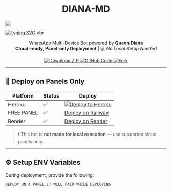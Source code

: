 <h1 align="center"> DIANA-MD</h1>

<img align="center" height="auto"
src="https://files.catbox.moe/jvxv5i.jpg">

[![Typing SVG](https://readme-typing-svg.herokuapp.com?font=Rockstar-ExtraBold&color=506EF8&lines=WELCOME+TO+QUEEN+DIANA+MD+BY;JELIO+STARR+DEV;THANKS+FOR+VISITING+MY+REPO)](https://git.io/typing-svg)
<br

<p align="center">
  WhatsApp Multi-Device Bot powered by <strong>Queen Diana</strong><br>
  <b>Cloud-ready, Panel-only Deployment</b> | 💻 <i>No Local Setup Needed</i>
</p>


<p align="center">
  <a href="https://github.com/QUEEN-DIANA/DIANA-MD/archive/refs/heads/main.zip">
    <img src="https://img.shields.io/badge/📦 Download-ZIP-blue?style=for-the-badge" alt="Download ZIP">
  </a>
  <a href="https://github.com/QUEEN-DIANA/DIANA-MD">
    <img src="https://img.shields.io/badge/🌐 View-Code-black?style=for-the-badge" alt="GitHub Code">
  </a>
  <a href="https://github.com/QUEEN-DIANA/DIANA-MD/fork">
    <img src="https://img.shields.io/badge/🍴 Fork-Repo-green?style=for-the-badge" alt="Fork">
  </a>
</p>

---

## 🚀 Deploy on Panels Only

| Platform | Status | Deploy |
|----------|--------|--------|
| Heroku   | ✅ | [![Deploy to Heroku](https://www.herokucdn.com/deploy/button.svg)](https://heroku.com/deploy?template=https://github.com/QUEEN-DIANA/DIANA-MD) |
| FREE PANEL | ✅ | [Deploy on Railway](https://bot-hosting.net/?aff=1348291098681937980) |
| Render   | ✅ | [Deploy on Render](https://dashboard.render.com/blueprint/new?repo=https://github.com/QUEEN-DIANA/DIANA-MD) |

> ❗ This bot is **not made for local execution** — use supported cloud panels only.

---

## ⚙️ Setup ENV Variables

During deployment, provide the following:

```env
DEPLOY ON A PANEL IT WILL PAIR WHILE DEPLOYING 

